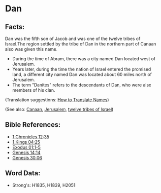 # Dan #

## Facts: ##

Dan was the fifth son of Jacob and was one of the twelve tribes of Israel.The region settled by the tribe of Dan in the northern part of Canaan also was given this name.

* During the time of Abram, there was a city named Dan located west of Jerusalem.
* Years later, during the time the nation of Israel entered the promised land, a different city named Dan was located about 60 miles north of Jerusalem.
* The term "Danites" refers to the descendants of Dan, who were also members of his clan.

(Translation suggestions: [How to Translate Names](rc://en/ta/man/translate/translate-names))

(See also: [Canaan](../names/canaan.md), [Jerusalem](../names/jerusalem.md), [twelve tribes of Israel](../other/12tribesofisrael.md))

## Bible References: ##

* [1 Chronicles 12:35](rc://en/tn/help/1ch/12/35)
* [1 Kings 04:25](rc://en/tn/help/1ki/04/25)
* [Exodus 01:1-5](rc://en/tn/help/exo/01/01)
* [Genesis 14:14](rc://en/tn/help/gen/14/14)
* [Genesis 30:06](rc://en/tn/help/gen/30/06)

## Word Data: ##

* Strong's: H1835, H1839, H2051
